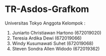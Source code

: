 # TR-Asdos-Grafkom

Universitas Tokyo
Anggota Kelompok :
1. Juniarto  Christiawan Hartono    (672019020)
2. Teresia Ardika Dewi              (672019066)
3. Windy Kusumawati Suhet           (672019068)
4. Steven Sondra Allen Widodo        (672019362)
